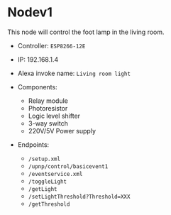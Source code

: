 # Nodev1

This node will control the foot lamp in the living room.

* Controller: `ESP8266-12E`
* IP: 192.168.1.4
* Alexa invoke name: `Living room light`
* Components:
    * Relay module
    * Photoresistor
    * Logic level shifter
    * 3-way switch
    * 220V/5V Power supply

* Endpoints:
    * `/setup.xml`
    * `/upnp/control/basicevent1`
    * `/eventservice.xml`
    * `/toggleLight`
    * `/getLight`
    * `/setLightThreshold?Threshold=XXX`
    * `/getThreshold`